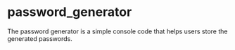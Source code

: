 # password_generator
The password generator is a simple console code that helps users store the generated passwords.
